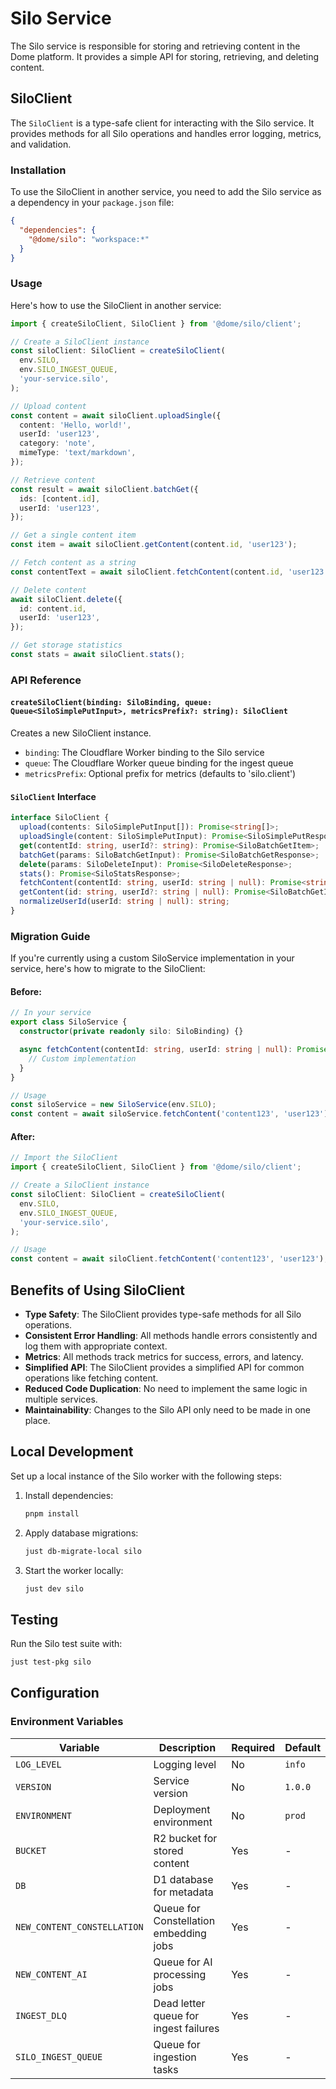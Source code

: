 # Silo Service

The Silo service is responsible for storing and retrieving content in the Dome platform. It provides a simple API for storing, retrieving, and deleting content.

## SiloClient

The `SiloClient` is a type-safe client for interacting with the Silo service. It provides methods for all Silo operations and handles error logging, metrics, and validation.

### Installation

To use the SiloClient in another service, you need to add the Silo service as a dependency in your `package.json` file:

```json
{
  "dependencies": {
    "@dome/silo": "workspace:*"
  }
}
```

### Usage

Here's how to use the SiloClient in another service:

```typescript
import { createSiloClient, SiloClient } from '@dome/silo/client';

// Create a SiloClient instance
const siloClient: SiloClient = createSiloClient(
  env.SILO,
  env.SILO_INGEST_QUEUE,
  'your-service.silo',
);

// Upload content
const content = await siloClient.uploadSingle({
  content: 'Hello, world!',
  userId: 'user123',
  category: 'note',
  mimeType: 'text/markdown',
});

// Retrieve content
const result = await siloClient.batchGet({
  ids: [content.id],
  userId: 'user123',
});

// Get a single content item
const item = await siloClient.getContent(content.id, 'user123');

// Fetch content as a string
const contentText = await siloClient.fetchContent(content.id, 'user123');

// Delete content
await siloClient.delete({
  id: content.id,
  userId: 'user123',
});

// Get storage statistics
const stats = await siloClient.stats();
```

### API Reference

#### `createSiloClient(binding: SiloBinding, queue: Queue<SiloSimplePutInput>, metricsPrefix?: string): SiloClient`

Creates a new SiloClient instance.

- `binding`: The Cloudflare Worker binding to the Silo service
- `queue`: The Cloudflare Worker queue binding for the ingest queue
- `metricsPrefix`: Optional prefix for metrics (defaults to 'silo.client')

#### `SiloClient` Interface

```typescript
interface SiloClient {
  upload(contents: SiloSimplePutInput[]): Promise<string[]>;
  uploadSingle(content: SiloSimplePutInput): Promise<SiloSimplePutResponse>;
  get(contentId: string, userId?: string): Promise<SiloBatchGetItem>;
  batchGet(params: SiloBatchGetInput): Promise<SiloBatchGetResponse>;
  delete(params: SiloDeleteInput): Promise<SiloDeleteResponse>;
  stats(): Promise<SiloStatsResponse>;
  fetchContent(contentId: string, userId: string | null): Promise<string>;
  getContent(id: string, userId?: string | null): Promise<SiloBatchGetItem>;
  normalizeUserId(userId: string | null): string;
}
```

### Migration Guide

If you're currently using a custom SiloService implementation in your service, here's how to migrate to the SiloClient:

#### Before:

```typescript
// In your service
export class SiloService {
  constructor(private readonly silo: SiloBinding) {}

  async fetchContent(contentId: string, userId: string | null): Promise<string> {
    // Custom implementation
  }
}

// Usage
const siloService = new SiloService(env.SILO);
const content = await siloService.fetchContent('content123', 'user123');
```

#### After:

```typescript
// Import the SiloClient
import { createSiloClient, SiloClient } from '@dome/silo/client';

// Create a SiloClient instance
const siloClient: SiloClient = createSiloClient(
  env.SILO,
  env.SILO_INGEST_QUEUE,
  'your-service.silo',
);

// Usage
const content = await siloClient.fetchContent('content123', 'user123');
```

## Benefits of Using SiloClient

- **Type Safety**: The SiloClient provides type-safe methods for all Silo operations.
- **Consistent Error Handling**: All methods handle errors consistently and log them with appropriate context.
- **Metrics**: All methods track metrics for success, errors, and latency.
- **Simplified API**: The SiloClient provides a simplified API for common operations like fetching content.
- **Reduced Code Duplication**: No need to implement the same logic in multiple services.
- **Maintainability**: Changes to the Silo API only need to be made in one place.

## Local Development

Set up a local instance of the Silo worker with the following steps:

1. Install dependencies:

   ```bash
   pnpm install
   ```

2. Apply database migrations:

   ```bash
   just db-migrate-local silo
   ```

3. Start the worker locally:

   ```bash
   just dev silo
   ```

## Testing

Run the Silo test suite with:

```bash
just test-pkg silo
```

## Configuration

### Environment Variables

| Variable | Description | Required | Default |
| -------- | ----------- | -------- | ------- |
| `LOG_LEVEL` | Logging level | No | `info` |
| `VERSION` | Service version | No | `1.0.0` |
| `ENVIRONMENT` | Deployment environment | No | `prod` |
| `BUCKET` | R2 bucket for stored content | Yes | - |
| `DB` | D1 database for metadata | Yes | - |
| `NEW_CONTENT_CONSTELLATION` | Queue for Constellation embedding jobs | Yes | - |
| `NEW_CONTENT_AI` | Queue for AI processing jobs | Yes | - |
| `INGEST_DLQ` | Dead letter queue for ingest failures | Yes | - |
| `SILO_INGEST_QUEUE` | Queue for ingestion tasks | Yes | - |
